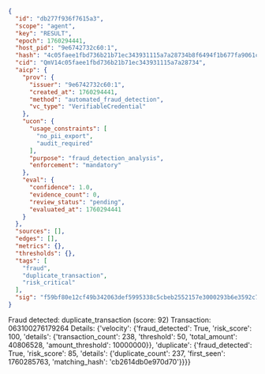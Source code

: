 ```json
{
  "id": "db277f936f7615a3",
  "scope": "agent",
  "key": "RESULT",
  "epoch": 1760294441,
  "host_pid": "9e6742732c60:1",
  "hash": "4c05faee1fbd736b21b71ec343931115a7a28734b8f6494f1b677fa9061cd20d",
  "cid": "QmV14c05faee1fbd736b21b71ec343931115a7a28734",
  "aicp": {
    "prov": {
      "issuer": "9e6742732c60:1",
      "created_at": 1760294441,
      "method": "automated_fraud_detection",
      "vc_type": "VerifiableCredential"
    },
    "ucon": {
      "usage_constraints": [
        "no_pii_export",
        "audit_required"
      ],
      "purpose": "fraud_detection_analysis",
      "enforcement": "mandatory"
    },
    "eval": {
      "confidence": 1.0,
      "evidence_count": 0,
      "review_status": "pending",
      "evaluated_at": 1760294441
    }
  },
  "sources": [],
  "edges": [],
  "metrics": {},
  "thresholds": {},
  "tags": [
    "fraud",
    "duplicate_transaction",
    "risk_critical"
  ],
  "sig": "f59bf80e12cf49b342063def5995338c5cbeb2552157e3000293b6e3592c7d45"
}
```

Fraud detected: duplicate_transaction (score: 92)
Transaction: 063100276179264
Details: {'velocity': {'fraud_detected': True, 'risk_score': 100, 'details': {'transaction_count': 238, 'threshold': 50, 'total_amount': 40806528, 'amount_threshold': 10000000}}, 'duplicate': {'fraud_detected': True, 'risk_score': 85, 'details': {'duplicate_count': 237, 'first_seen': 1760285763, 'matching_hash': 'cb2614db0e970d70'}}}}